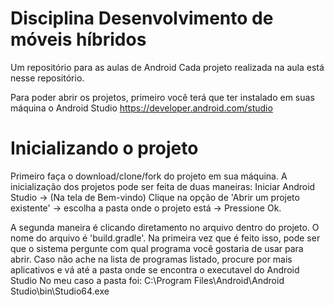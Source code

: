 # Disciplina Desenvolvimento de móveis híbridos
Um repositório para as aulas de Android 
Cada projeto realizada na aula está nesse repositório.

Para poder abrir os projetos, primeiro você terá que ter instalado em suas máquina o Android Studio https://developer.android.com/studio

# Inicializando o projeto
Primeiro faça o download/clone/fork do projeto em sua máquina.
A inicialização dos projetos pode ser feita de duas maneiras:
  Iniciar Android Studio -> (Na tela de Bem-vindo) Clique na opção de 'Abrir um projeto existente' -> 
  escolha a pasta onde o projeto está -> Pressione Ok.
  
  A segunda maneira é clicando diretamento no arquivo dentro do projeto. O nome do arquivo é 'build.gradle'. 
Na primeira vez que é feito isso, pode ser que o sistema pergunte com qual programa você gostaria de usar para abrir. 
Caso não ache na lista de programas listado, procure por mais aplicativos e vá até a pasta onde se encontra o executavel do Android Studio
No meu caso a pasta foi: C:\Program Files\Android\Android Studio\bin\Studio64.exe
